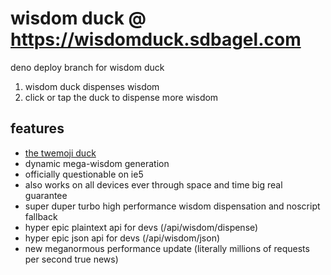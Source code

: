 # wisdom duck @ https://wisdomduck.sdbagel.com

deno deploy branch for wisdom duck

1) wisdom duck dispenses wisdom
2) click or tap the duck to dispense more wisdom

## features
- [the twemoji duck](https://twemoji.twitter.com)
- dynamic mega-wisdom generation
- officially questionable on ie5
- also works on all devices ever through space and time big real guarantee
- super duper turbo high performance wisdom dispensation and noscript fallback
- hyper epic plaintext api for devs (/api/wisdom/dispense)
- hyper epic json api for devs (/api/wisdom/json)
- new meganormous performance update (literally millions of requests per second true news)